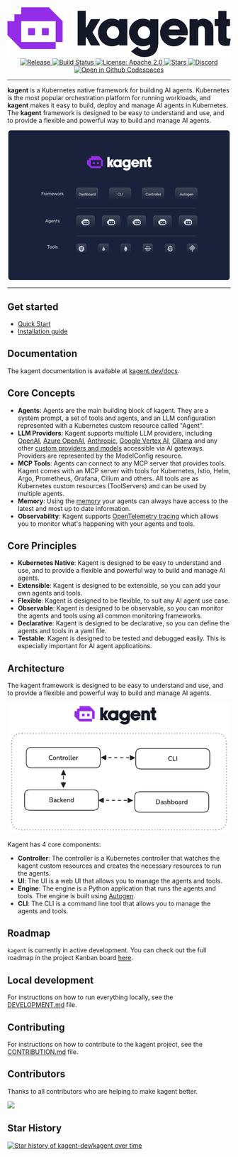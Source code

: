 <div align="center">
  <picture>
    <source media="(prefers-color-scheme: dark)" srcset="https://raw.githubusercontent.com/kagent-dev/kagent/main/img/icon-dark.svg" alt="kagent" width="400">
    <source media="(prefers-color-scheme: light)" srcset="https://raw.githubusercontent.com/kagent-dev/kagent/main/img/icon-light.svg" alt="kagent" width="400">
    <img alt="kagent" src="https://raw.githubusercontent.com/kagent-dev/kagent/main/img/icon-light.svg">
  </picture>
  <div>
    <a href="https://github.com/kagent-dev/kagent/releases">
      <img src="https://img.shields.io/github/v/release/kagent-dev/kagent?style=flat&label=Latest%20version" alt="Release">
    </a>
    <a href="https://github.com/kagent-dev/kagent/actions/workflows/ci.yaml">
      <img src="https://github.com/kagent-dev/kagent/actions/workflows/ci.yaml/badge.svg" alt="Build Status" height="20">
    </a>
      <a href="https://opensource.org/licenses/Apache-2.0">
      <img src="https://img.shields.io/badge/License-Apache2.0-brightgreen.svg?style=flat" alt="License: Apache 2.0">
    </a>
    <a href="https://github.com/kagent-dev/kagent">
      <img src="https://img.shields.io/github/stars/kagent-dev/kagent.svg?style=flat&logo=github&label=Stars" alt="Stars">
    </a>
     <a href="https://discord.gg/Fu3k65f2k3">
      <img src="https://img.shields.io/discord/1346225185166065826?style=flat&label=Join%20Discord&color=6D28D9" alt="Discord">
    </a>
    <a href='https://codespaces.new/kagent-dev/kagent'>
      <img src='https://github.com/codespaces/badge.svg' alt='Open in Github Codespaces' style='max-width: 100%;' height="20">
    </a>
  </div>
</div>

---

**kagent** is a Kubernetes native framework for building AI agents. Kubernetes is the most popular orchestration platform for running workloads, and **kagent** makes it easy to build, deploy and manage AI agents in Kubernetes. The **kagent** framework is designed to be easy to understand and use, and to provide a flexible and powerful way to build and manage AI agents.

<div align="center">
  <img src="img/hero.png" alt="Autogen Framework" width="500">
</div>

---

## Get started

- [Quick Start](https://kagent.dev/docs/getting-started/quickstart)
- [Installation guide](https://kagent.dev/docs/introduction/installation)


## Documentation

The kagent documentation is available at [kagent.dev/docs](https://kagent.dev/docs).

## Core Concepts

- **Agents**: Agents are the main building block of kagent. They are a system prompt, a set of tools and agents, and an LLM configuration represented with a Kubernetes custom resource called "Agent". 
- **LLM Providers**: Kagent supports multiple LLM providers, including [OpenAI](https://kagent.dev/docs/supported-providers/openai), [Azure OpenAI](https://kagent.dev/docs/supported-providers/azure-openai), [Anthropic](https://kagent.dev/docs/supported-providers/anthropic), [Google Vertex AI](https://kagent.dev/docs/supported-providers/google-vertexai), [Ollama](https://kagent.dev/docs/supported-providers/ollama) and any other [custom providers and models](https://kagent.dev/docs/supported-providers/custom-models) accessible via AI gateways. Providers are represented by the ModelConfig resource.
- **MCP Tools**: Agents can connect to any MCP server that provides tools. Kagent comes with an MCP server with tools for Kubernetes, Istio, Helm, Argo, Prometheus, Grafana,  Cilium and others. All tools are as Kubernetes custom resources (ToolServers) and can be used by multiple agents.
- **Memory**: Using the [memory](https://kagent.dev/docs/concepts/memory) your agents can always have access to the latest and most up to date information.
- **Observability**: Kagent supports [OpenTelemetry tracing](https://kagent.dev/docs/getting-started/tracing) which allows you to monitor what's happening with your agents and tools.

## Core Principles

- **Kubernetes Native**: Kagent is designed to be easy to understand and use, and to provide a flexible and powerful way to build and manage AI agents.
- **Extensible**: Kagent is designed to be extensible, so you can add your own agents and tools.
- **Flexible**: Kagent is designed to be flexible, to suit any AI agent use case.
- **Observable**: Kagent is designed to be observable, so you can monitor the agents and tools using all common monitoring frameworks.
- **Declarative**: Kagent is designed to be declarative, so you can define the agents and tools in a yaml file.
- **Testable**: Kagent is designed to be tested and debugged easily. This is especially important for AI agent applications.

## Architecture

The kagent framework is designed to be easy to understand and use, and to provide a flexible and powerful way to build and manage AI agents.

<div align="center">
  <img src="img/arch.png" alt="Autogen Framework" width="500">
</div>

Kagent has 4 core components:

- **Controller**: The controller is a Kubernetes controller that watches the kagent custom resources and creates the necessary resources to run the agents.
- **UI**: The UI is a web UI that allows you to manage the agents and tools.
- **Engine**: The engine is a Python application that runs the agents and tools. The engine is built using [Autogen](https://github.com/microsoft/autogen).
- **CLI**: The CLI is a command line tool that allows you to manage the agents and tools.

## Roadmap

`kagent` is currently in active development. You can check out the full roadmap in the project Kanban board [here](https://github.com/orgs/kagent-dev/projects/3).

## Local development

For instructions on how to run everything locally, see the [DEVELOPMENT.md](DEVELOPMENT.md) file.

## Contributing

For instructions on how to contribute to the kagent project, see the [CONTRIBUTION.md](CONTRIBUTION.md) file.

## Contributors

Thanks to all contributors who are helping to make kagent better.

<a href="https://github.com/kagent-dev/kagent/graphs/contributors">
  <img src="https://contrib.rocks/image?repo=kagent-dev/kagent" />
</a>

## Star History

<a href="https://www.star-history.com/#kagent-dev/kagent&Date">
 <picture>
   <source media="(prefers-color-scheme: dark)" srcset="https://api.star-history.com/svg?repos=kagent-dev/kagent&type=Date&theme=dark" />
   <source media="(prefers-color-scheme: light)" srcset="https://api.star-history.com/svg?repos=kagent-dev/kagent&type=Date" />
   <img alt="Star history of kagent-dev/kagent over time" src="https://api.star-history.com/svg?repos=kagent-dev/kagent&type=Date" />
 </picture>
</a>
